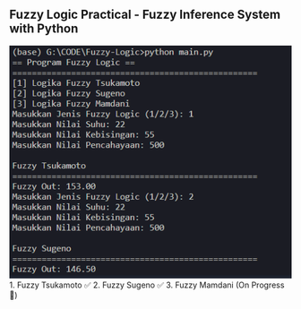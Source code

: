 ## Fuzzy Logic Practical - Fuzzy Inference System with Python
<img src="https://github.com/wahyu-adi-n/Fuzzy-Logic/blob/main/docs/fuzzy-docs.png">
1. Fuzzy Tsukamoto ✅
2. Fuzzy Sugeno ✅
3. Fuzzy Mamdani (On Progress 🚀)
